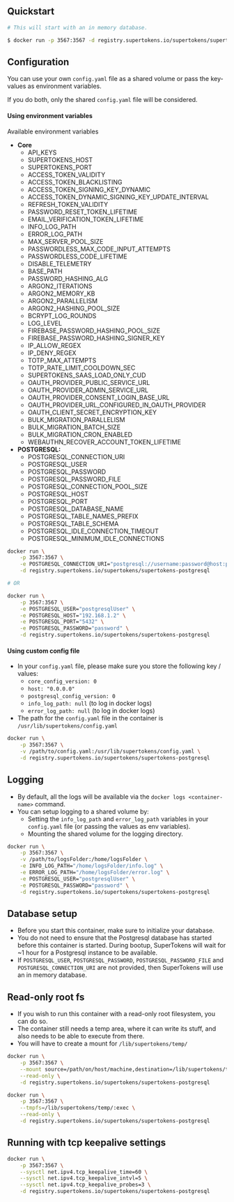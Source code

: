 ## Quickstart

```bash
# This will start with an in memory database.

$ docker run -p 3567:3567 -d registry.supertokens.io/supertokens/supertokens-postgresql
```

## Configuration
You can use your own `config.yaml` file as a shared volume or pass the key-values as environment variables.

If you do both, only the shared `config.yaml` file will be considered.

#### Using environment variables
Available environment variables
- **Core**
    - API\_KEYS
    - SUPERTOKENS\_HOST
    - SUPERTOKENS\_PORT
    - ACCESS\_TOKEN\_VALIDITY
    - ACCESS\_TOKEN\_BLACKLISTING
    - ACCESS\_TOKEN\_SIGNING\_KEY\_DYNAMIC
    - ACCESS\_TOKEN\_DYNAMIC\_SIGNING\_KEY\_UPDATE\_INTERVAL
    - REFRESH\_TOKEN\_VALIDITY
    - PASSWORD\_RESET\_TOKEN\_LIFETIME
    - EMAIL\_VERIFICATION\_TOKEN\_LIFETIME
    - INFO\_LOG\_PATH
    - ERROR\_LOG\_PATH
    - MAX\_SERVER\_POOL\_SIZE
    - PASSWORDLESS\_MAX\_CODE\_INPUT\_ATTEMPTS
    - PASSWORDLESS\_CODE\_LIFETIME
    - DISABLE\_TELEMETRY
    - BASE\_PATH
    - PASSWORD\_HASHING\_ALG
    - ARGON2\_ITERATIONS
    - ARGON2\_MEMORY\_KB
    - ARGON2\_PARALLELISM
    - ARGON2\_HASHING\_POOL\_SIZE
    - BCRYPT\_LOG\_ROUNDS
    - LOG\_LEVEL
    - FIREBASE\_PASSWORD\_HASHING\_POOL\_SIZE
    - FIREBASE\_PASSWORD\_HASHING\_SIGNER\_KEY
    - IP\_ALLOW\_REGEX
    - IP\_DENY\_REGEX
    - TOTP\_MAX\_ATTEMPTS
    - TOTP\_RATE\_LIMIT\_COOLDOWN\_SEC
    - SUPERTOKENS\_SAAS\_LOAD\_ONLY\_CUD
    - OAUTH\_PROVIDER\_PUBLIC\_SERVICE\_URL
    - OAUTH\_PROVIDER\_ADMIN\_SERVICE\_URL
    - OAUTH\_PROVIDER\_CONSENT\_LOGIN\_BASE\_URL
    - OAUTH\_PROVIDER\_URL\_CONFIGURED\_IN\_OAUTH\_PROVIDER
    - OAUTH\_CLIENT\_SECRET\_ENCRYPTION\_KEY
    - BULK\_MIGRATION\_PARALLELISM
    - BULK\_MIGRATION\_BATCH\_SIZE
    - BULK\_MIGRATION\_CRON\_ENABLED
    - WEBAUTHN\_RECOVER\_ACCOUNT\_TOKEN\_LIFETIME
- **POSTGRESQL:**
    - POSTGRESQL\_CONNECTION\_URI
    - POSTGRESQL\_USER
    - POSTGRESQL\_PASSWORD
    - POSTGRESQL\_PASSWORD\_FILE
    - POSTGRESQL\_CONNECTION\_POOL\_SIZE
    - POSTGRESQL\_HOST
    - POSTGRESQL\_PORT
    - POSTGRESQL\_DATABASE\_NAME
    - POSTGRESQL\_TABLE\_NAMES\_PREFIX
    - POSTGRESQL\_TABLE\_SCHEMA
    - POSTGRESQL\_IDLE\_CONNECTION\_TIMEOUT
    - POSTGRESQL\_MINIMUM\_IDLE\_CONNECTIONS


```bash
docker run \
	-p 3567:3567 \
	-e POSTGRESQL_CONNECTION_URI="postgresql://username:password@host:port/dbName" \
	-d registry.supertokens.io/supertokens/supertokens-postgresql

# OR

docker run \
	-p 3567:3567 \
	-e POSTGRESQL_USER="postgresqlUser" \
	-e POSTGRESQL_HOST="192.168.1.2" \
	-e POSTGRESQL_PORT="5432" \
	-e POSTGRESQL_PASSWORD="password" \
	-d registry.supertokens.io/supertokens/supertokens-postgresql
```

#### Using custom config file
- In your `config.yaml` file, please make sure you store the following key / values:
    - `core_config_version: 0`
    - `host: "0.0.0.0"`
    - `postgresql_config_version: 0`
    - `info_log_path: null` (to log in docker logs)
    - `error_log_path: null` (to log in docker logs)
- The path for the `config.yaml` file in the container is `/usr/lib/supertokens/config.yaml`

```bash
docker run \
	-p 3567:3567 \
	-v /path/to/config.yaml:/usr/lib/supertokens/config.yaml \
	-d registry.supertokens.io/supertokens/supertokens-postgresql
```

## Logging
- By default, all the logs will be available via the `docker logs <container-name>` command.
- You can setup logging to a shared volume by:
    - Setting the `info_log_path` and `error_log_path` variables in your `config.yaml` file (or passing the values as env variables).
    - Mounting the shared volume for the logging directory.

```bash
docker run \
	-p 3567:3567 \
	-v /path/to/logsFolder:/home/logsFolder \
	-e INFO_LOG_PATH="/home/logsFolder/info.log" \
	-e ERROR_LOG_PATH="/home/logsFolder/error.log" \
	-e POSTGRESQL_USER="postgresqlUser" \
	-e POSTGRESQL_PASSWORD="password" \
	-d registry.supertokens.io/supertokens/supertokens-postgresql
```

## Database setup
- Before you start this container, make sure to initialize your database.
- You do not need to ensure that the Postgresql database has started before this container is started. During bootup, SuperTokens will wait for ~1 hour for a Postgresql instance to be available.
- If `POSTGRESQL_USER`, `POSTGRESQL_PASSWORD`, `POSTGRESQL_PASSWORD_FILE` and `POSTGRESQL_CONNECTION_URI` are not provided, then SuperTokens will use an in memory database.


## Read-only root fs
- If you wish to run this container with a read-only root filesystem, you can do so.
- The container still needs a temp area, where it can write its stuff, and also needs to be able to execute from there.
- You will have to create a mount for `/lib/supertokens/temp/`

```bash
docker run \
	-p 3567:3567 \
	--mount source=/path/on/host/machine,destination=/lib/supertokens/temp/,type=bind \
	--read-only \
	-d registry.supertokens.io/supertokens/supertokens-postgresql
```

```bash
docker run \
	-p 3567:3567 \
	--tmpfs=/lib/supertokens/temp/:exec \
	--read-only \
	-d registry.supertokens.io/supertokens/supertokens-postgresql
```

## Running with tcp keepalive settings
```bash
docker run \
	-p 3567:3567 \
	--sysctl net.ipv4.tcp_keepalive_time=60 \
	--sysctl net.ipv4.tcp_keepalive_intvl=5 \
	--sysctl net.ipv4.tcp_keepalive_probes=3 \
	-d registry.supertokens.io/supertokens/supertokens-postgresql
```